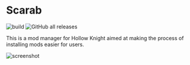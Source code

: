 # Scarab
![build](https://github.com/fifty-six/Scarab/actions/workflows/dotnet.yml/badge.svg)
![GitHub all releases](https://img.shields.io/github/downloads/fifty-six/Scarab/total)

This is a mod manager for Hollow Knight aimed at making the process of installing mods easier for users.

![screenshot](https://i.imgur.com/q8Fm7GQ.png)
